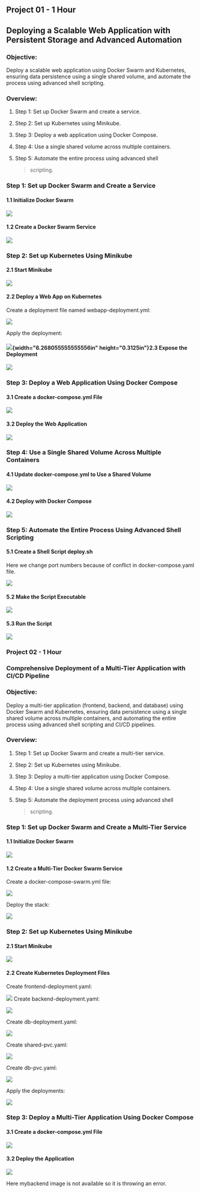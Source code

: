 Project 01 - 1 Hour
-----------------------

Deploying a Scalable Web Application with Persistent Storage and Advanced Automation
----------------------------------------------------------------------------------------

### Objective:

Deploy a scalable web application using Docker Swarm and Kubernetes,
ensuring data persistence using a single shared volume, and automate the
process using advanced shell scripting.

### Overview:

1.  Step 1: Set up Docker Swarm and create a service.

2.  Step 2: Set up Kubernetes using Minikube.

3.  Step 3: Deploy a web application using Docker Compose.

4.  Step 4: Use a single shared volume across multiple containers.

5.  Step 5: Automate the entire process using advanced shell
    > scripting.

### Step 1: Set up Docker Swarm and Create a Service

#### 1.1 Initialize Docker Swarm

![](.//media/image1.png)

#### 1.2 Create a Docker Swarm Service

![](.//media/image2.png)

### 

### 

### Step 2: Set up Kubernetes Using Minikube

#### 2.1 Start Minikube

![](.//media/image3.png)

#### 2.2 Deploy a Web App on Kubernetes

Create a deployment file named webapp-deployment.yml:

![](.//media/image4.png)

Apply the deployment:

#### ![](.//media/image5.png){width="6.268055555555556in" height="0.3125in"}2.3 Expose the Deployment

![](.//media/image6.png)

### 

### Step 3: Deploy a Web Application Using Docker Compose

#### 3.1 Create a docker-compose.yml File

![](.//media/image7.png)

#### 3.2 Deploy the Web Application 

![](.//media/image8.png)

### Step 4: Use a Single Shared Volume Across Multiple Containers

#### 4.1 Update docker-compose.yml to Use a Shared Volume

![](.//media/image9.png)

#### 4.2 Deploy with Docker Compose

![](.//media/image10.png)

### Step 5: Automate the Entire Process Using Advanced Shell Scripting

#### 5.1 Create a Shell Script deploy.sh

Here we change port numbers because of conflict in docker-compose.yaml
file.

![](.//media/image11.png)

#### 5.2 Make the Script Executable

![](.//media/image12.png)
#### 5.3 Run the Script

![](.//media/image13.png)

### 

### Project 02 - 1 Hour

### Comprehensive Deployment of a Multi-Tier Application with CI/CD Pipeline

### Objective:

Deploy a multi-tier application (frontend, backend, and database) using
Docker Swarm and Kubernetes, ensuring data persistence using a single
shared volume across multiple containers, and automating the entire
process using advanced shell scripting and CI/CD pipelines.

### Overview:

1.  Step 1: Set up Docker Swarm and create a multi-tier service.

2.  Step 2: Set up Kubernetes using Minikube.

3.  Step 3: Deploy a multi-tier application using Docker Compose.

4.  Step 4: Use a single shared volume across multiple containers.

5.  Step 5: Automate the deployment process using advanced shell
    > scripting.

### Step 1: Set up Docker Swarm and Create a Multi-Tier Service

#### 1.1 Initialize Docker Swarm

![](.//media/image1.png)

#### 1.2 Create a Multi-Tier Docker Swarm Service

Create a docker-compose-swarm.yml file:

![](.//media/image14.png)

Deploy the stack:

![](.//media/image15.png)

### Step 2: Set up Kubernetes Using Minikube

#### 2.1 Start Minikube

![](.//media/image3.png)

#### 2.2 Create Kubernetes Deployment Files

Create frontend-deployment.yaml:

![](.//media/image16.png)
Create backend-deployment.yaml:

![](.//media/image17.png)

Create db-deployment.yaml:

![](.//media/image18.png)

Create shared-pvc.yaml:

![](.//media/image19.png)

Create db-pvc.yaml:

![](.//media/image20.png)

Apply the deployments:

![](.//media/image21.png)
### Step 3: Deploy a Multi-Tier Application Using Docker Compose

#### 3.1 Create a docker-compose.yml File

![](.//media/image22.png)

#### 3.2 Deploy the Application

![](.//media/image23.png)

Here mybackend image is not available so it is throwing an error.

### 

